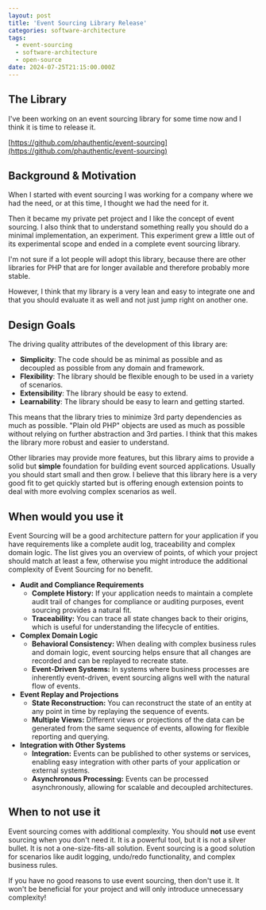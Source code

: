```yaml
---
layout: post
title: 'Event Sourcing Library Release'
categories: software-architecture
tags:
  - event-sourcing
  - software-architecture
  - open-source
date: 2024-07-25T21:15:00.000Z
---
```


## The Library

I've been working on an event sourcing library for some time now and I think it is time to release it.

[https://github.com/phauthentic/event-sourcing](https://github.com/phauthentic/event-sourcing)

## Background & Motivation

When I started with event sourcing I was working for a company where we had the need, or at this time, I thought we had the need for it.

Then it became my private pet project and I like the concept of event sourcing. I also think that to understand something really you should do a minimal implementation, an experiment. This experiment grew a little out of its experimental scope and ended in a complete event sourcing library.

I'm not sure if a lot people will adopt this library, because there are other libraries for PHP that are for longer available and therefore probably more stable.

However, I think that my library is a very lean and easy to integrate one and that you should evaluate it as well and not just jump right on another one.

## Design Goals

The driving quality attributes of the development of this library are:

* **Simplicity**: The code should be as minimal as possible and as decoupled as possible from any domain and framework.
* **Flexibility**: The library should be flexible enough to be used in a variety of scenarios.
* **Extensibility**: The library should be easy to extend.
* **Learnability**: The library should be easy to learn and getting started.

This means that the library tries to minimize 3rd party dependencies as much as possible. "Plain old PHP" objects are used as much as possible without relying on further abstraction and 3rd parties. I think that this makes the library more robust and easier to understand.

Other libraries may provide more features, but this library aims to provide a solid but **simple** foundation for building event sourced applications. Usually you should start small and then grow. I believe that this library here is a very good fit to get quickly started but is offering enough extension points to deal with more evolving complex scenarios as well.

## When would you use it

Event Sourcing will be a good architecture pattern for your application if you have requirements like a complete audit log, traceability and complex domain logic. The list gives you an overview of points, of which your project should match at least a few, otherwise you might introduce the additional complexity of Event Sourcing for no benefit.

* **Audit and Compliance Requirements**
  * **Complete History:** If your application needs to maintain a complete audit trail of changes for compliance or auditing purposes, event sourcing provides a natural fit.
  * **Traceability:** You can trace all state changes back to their origins, which is useful for understanding the lifecycle of entities.
* **Complex Domain Logic**
  * **Behavioral Consistency:** When dealing with complex business rules and domain logic, event sourcing helps ensure that all changes are recorded and can be replayed to recreate state.
  * **Event-Driven Systems:** In systems where business processes are inherently event-driven, event sourcing aligns well with the natural flow of events.
* **Event Replay and Projections**
  * **State Reconstruction:** You can reconstruct the state of an entity at any point in time by replaying the sequence of events.
  * **Multiple Views:** Different views or projections of the data can be generated from the same sequence of events, allowing for flexible reporting and querying.
* **Integration with Other Systems**
  * **Integration:** Events can be published to other systems or services, enabling easy integration with other parts of your application or external systems.
  * **Asynchronous Processing:** Events can be processed asynchronously, allowing for scalable and decoupled architectures.


## When to not use it

Event sourcing comes with additional complexity. You should **not** use event sourcing when you don't need it. It is a powerful tool, but it is not a silver bullet. It is not a one-size-fits-all solution. Event sourcing is a good solution for scenarios like audit logging, undo/redo functionality, and complex business rules.

If you have no good reasons to use event sourcing, then don't use it. It won't be beneficial for your project and will only introduce unnecessary complexity!
